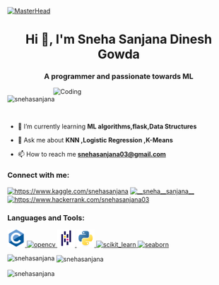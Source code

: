 [![MasterHead](https://cdn.nbyula.com/public/community/6241a167b27bfd001bdf0700/bannerImage/1648468478156-6241a167b27bfd001bdf0700.jpeg)](https://SnehaSanjana.io)
<h1 align="center">Hi 👋, I'm Sneha Sanjana Dinesh Gowda</h1>
<h3 align="center">A programmer and passionate towards ML</h3>
<img align="right" alt="Coding" width="400" src="https://miro.medium.com/max/1400/1*1AktzTtx2ZOH1kb8yv7Piw.jpeg">

<p align="left"> <img src="https://komarev.com/ghpvc/?username=snehasanjana&label=Profile%20views&color=0e75b6&style=flat" alt="snehasanjana" /> </p>

<p align="left"> <a href="https://twitter.com/" target="blank"><img src="https://img.shields.io/twitter/follow/?logo=twitter&style=for-the-badge" alt="" /></a> </p>

- 🌱 I’m currently learning **ML algorithms,flask,Data Structures**

- 💬 Ask me about **KNN ,Logistic Regression ,K-Means**

- 📫 How to reach me **snehasanjana03@gmail.com**

<h3 align="left">Connect with me:</h3>
<p align="left">
<a href="https://kaggle.com/https://www.kaggle.com/snehasanjana" target="blank"><img align="center" src="https://raw.githubusercontent.com/rahuldkjain/github-profile-readme-generator/master/src/images/icons/Social/kaggle.svg" alt="https://www.kaggle.com/snehasanjana" height="30" width="40" /></a>
<a href="https://instagram.com/__sneha__sanjana__" target="blank"><img align="center" src="https://raw.githubusercontent.com/rahuldkjain/github-profile-readme-generator/master/src/images/icons/Social/instagram.svg" alt="__sneha__sanjana__" height="30" width="40" /></a>
<a href="https://www.hackerrank.com/https://www.hackerrank.com/snehasanjana03" target="blank"><img align="center" src="https://raw.githubusercontent.com/rahuldkjain/github-profile-readme-generator/master/src/images/icons/Social/hackerrank.svg" alt="https://www.hackerrank.com/snehasanjana03" height="30" width="40" /></a>
</p>

<h3 align="left">Languages and Tools:</h3>
<p align="left"> <a href="https://www.cprogramming.com/" target="_blank" rel="noreferrer"> <img src="https://raw.githubusercontent.com/devicons/devicon/master/icons/c/c-original.svg" alt="c" width="40" height="40"/> </a> <a href="https://opencv.org/" target="_blank" rel="noreferrer"> <img src="https://www.vectorlogo.zone/logos/opencv/opencv-icon.svg" alt="opencv" width="40" height="40"/> </a> <a href="https://pandas.pydata.org/" target="_blank" rel="noreferrer"> <img src="https://raw.githubusercontent.com/devicons/devicon/2ae2a900d2f041da66e950e4d48052658d850630/icons/pandas/pandas-original.svg" alt="pandas" width="40" height="40"/> </a> <a href="https://www.python.org" target="_blank" rel="noreferrer"> <img src="https://raw.githubusercontent.com/devicons/devicon/master/icons/python/python-original.svg" alt="python" width="40" height="40"/> </a> <a href="https://scikit-learn.org/" target="_blank" rel="noreferrer"> <img src="https://upload.wikimedia.org/wikipedia/commons/0/05/Scikit_learn_logo_small.svg" alt="scikit_learn" width="40" height="40"/> </a> <a href="https://seaborn.pydata.org/" target="_blank" rel="noreferrer"> <img src="https://seaborn.pydata.org/_images/logo-mark-lightbg.svg" alt="seaborn" width="40" height="40"/> </a> </p>

<p><img align="left" src="https://github-readme-stats.vercel.app/api/top-langs?username=snehasanjana&show_icons=true&locale=en&layout=compact" alt="snehasanjana" /></p>

<p>&nbsp;<img align="center" src="https://github-readme-stats.vercel.app/api?username=snehasanjana&show_icons=true&locale=en" alt="snehasanjana" /></p>

<p><img align="center" src="https://github-readme-streak-stats.herokuapp.com/?user=snehasanjana&" alt="snehasanjana" /></p>


 
